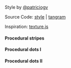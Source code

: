 Style by [@patriciogv](https://twitter.com/patriciogv)

Source Code: [style](http://tangrams.github.io/tangram-play/?style=https://rawgit.com/tangrams/tangram-sandbox/gh-pages/styles/patterns.yaml) | [tangram](https://github.com/tangrams/tangram)

Inspiration: [texture.js](http://riccardoscalco.github.io/textures/)

<a href="code.html#shaders/hatch.frag"><canvas class="canvas" data-fragment-url="shaders/hatch.frag" width="200px" height="200px"></canvas></a>
#### Procedural stripes

<a href="code.html#shaders/dots.frag"><canvas class="canvas" data-fragment-url="shaders/dots.frag" width="200px" height="200px"></canvas></a>
#### Procedural dots I

<a href="code.html#shaders/dots2.frag"><canvas class="canvas" data-fragment-url="shaders/dots2.frag" width="200px" height="200px"></canvas></a>
#### Procedural dots II